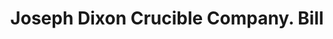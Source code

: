 ---
doi: 10.7916/D8JW9RZ1
date_other: '1880'
date_other_textual: 1880-1889
form: printed ephemera
genre:
- Invoices
name:
- Joseph Dixon Crucible Company
object_in_context_url: https://biggert.cul.columbia.edu/items/view/ave_biggert_00800
subject_hierarchical_geographic:
- Jersey City, New Jersey, United States
subject_name:
- Joseph Dixon Crucible Company
title: Joseph Dixon Crucible Company. Bill
sort_title: Joseph Dixon Crucible Company. Bill
call_number: ave_biggert_00800
coordinates:
- 40.714,-74.071
pid: ave_biggert_00800
identifiers: ave_biggert_00800
thumbnail: https://derivativo-2.library.columbia.edu/iiif/2/ldpd:345284/full/!256,256/0/native.jpg
permalink: "/biggert/ave_biggert_00800/"
layout: iiif-image-page
---